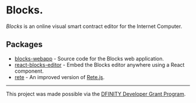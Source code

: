 # Blocks.

*Blocks* is an online visual smart contract editor for the Internet Computer.

## Packages

- [blocks-webapp](./packages/blocks-webapp) - Source code for the Blocks web application.
- [react-blocks-editor](./packages/react-blocks-editor) - Embed the Blocks editor anywhere using a React component.
- [rete](https://github.com/rvanasa/rete) - An improved version of [Rete.js](https://rete.js.org/#/).

---

This project was made possible via the [DFINITY Developer Grant Program](https://dfinity.org/grants/).
